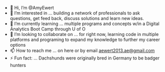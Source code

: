 - 👋 Hi, I’m @AmyEwert
- 👀 I’m interested in ... building a network of professionals to ask questions, get feed back, discuss solutions and learn new ideas. 
- 🌱 I’m currently learning ... multiple programs and concepts w/in a Digital Analytics Boot Camp through U of O
- 💞️ I’m looking to collaborate on ... for right now, learning code in multiple platforms and programing to expand my knowledge to further my career options
- 📫 How to reach me ... on here or by email aewert2013.ae@gmail.com
- ⚡ Fun fact: ... Dachshunds were originally bred in Germany to be badger hunters

<!---
AmyEwert/AmyEwert is a ✨ special ✨ repository because its `README.md` (this file) appears on your GitHub profile.
You can click the Preview link to take a look at your changes.
--->
